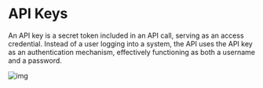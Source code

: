 # API Keys

An API key is a secret token included in an API call, serving as an access credential. Instead of a user logging into a system, the API uses the API key as an authentication mechanism, effectively functioning as both a username and a password. 

![img](https://profitbasedocs.blob.core.windows.net/flowimages/apiKey.png)